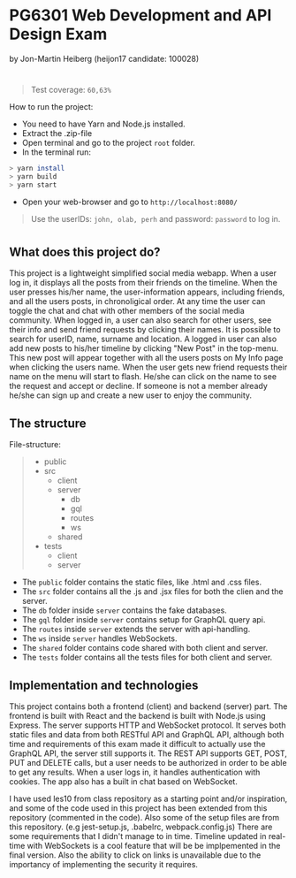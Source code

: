# PG6301 Web Development and API Design Exam
by Jon-Martin Heiberg (heijon17 candidate: 100028)

#

>Test coverage: `60,63%`



How to run the project:
+ You need to have Yarn and Node.js installed.
+ Extract the .zip-file
+ Open terminal and go to the project `root` folder.
+ In the terminal run:

```bash
> yarn install
> yarn build
> yarn start
```

+ Open your web-browser and go to `http://localhost:8080/`
> Use the userIDs: `john, olab, perh` and password: `password` to log in.

#

## What does this project do?

This project is a lightweight simplified social media webapp. When a user log in, it displays all the posts from their friends on the timeline. When the user presses his/her name, the user-information appears, including friends, and all the users posts, in chronoligical order. At any time the user can toggle the chat and chat with other members of the social media community. When logged in, a user can also search for other users, see their info and send friend requests by clicking their names. It is possible to search for userID, name, surname and location. A logged in user can also add new posts to his/her timeline by clicking "New Post" in the top-menu. This new post will appear together with all the users posts on My Info page when clicking the users name. When the user gets new friend requests their name on the menu will start to flash. He/she can click on the name to see the request and accept or decline. If someone is not a member already he/she can sign up and create a new user to enjoy the community.

## The structure
File-structure:
> + public
> + src
>    + client
>    + server
>        + db
>        + gql
>        + routes
>        + ws
>    + shared
> + tests
>    + client
>    + server

* The `public` folder contains the static files, like .html and .css files.
* The `src` folder contains all the .js and .jsx files for both the clien and the server.
* The `db` folder inside `server` contains the fake databases.
* The `gql` folder inside `server` contains setup for GraphQL query api.
* The `routes` inside `server` extends the server with api-handling.
* The `ws` inside `server` handles WebSockets.
* The `shared` folder contains code shared with both client and server.
* The `tests` folder contains all the tests files for both client and server.

## Implementation and technologies
This project contains both a frontend (client) and backend (server) part. The frontend is built with React and the backend is built with Node.js using Express. The server supports HTTP and WebSocket protocol. It serves both static files and data from both RESTful API and GraphQL API, although both time and requirements of this exam made it difficult to actually use the GraphQL API, the server still supports it. The REST API supports GET, POST, PUT and DELETE calls, but a user needs to be authorized in order to be able to get any results.
When a user logs in, it handles authentication with cookies.
The app also has a built in chat based on WebSocket.

I have used les10 from class repository as a starting point and/or inspiration, and some of the code used in this project has been extended from this repository (commented in the code). Also some of the setup files are from this repository. (e.g jest-setup.js, .babelrc, webpack.config.js)
There are some requirements that I didn't manage to in time. Timeline updated in real-time with WebSockets is a cool feature that will be be implpemented in the final version. Also the ability to click on links is unavailable due to the importancy of implementing the security it requires.


